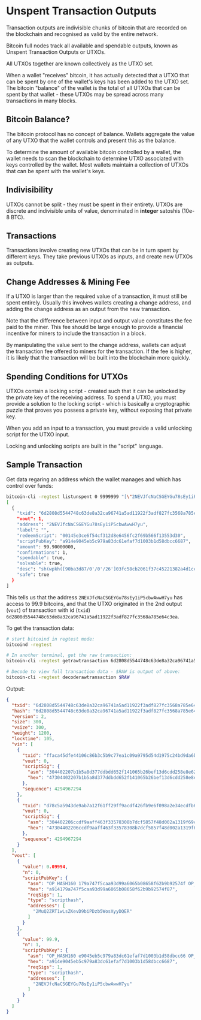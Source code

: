 Unspent Transaction Outputs
===========================
Transaction outputs are indivisible chunks of bitcoin that are recorded on the blockchain and recognised as valid by the entire network.

Bitcoin full nodes track all available and spendable outputs, known as Unspent Transaction Outputs or UTXOs.

All UTXOs together are known collectively as the UTXO set.

When a wallet "receives" bitcoin, it has actually detected that a UTXO that can be spent by one of the wallet's keys has been added to the UTXO set. The bitcoin "balance" of the wallet is the total of all UTXOs that can be spent by that wallet - these UTXOs may be spread across many transactions in many blocks.

Bitcoin Balance?
----------------
The bitcoin protocol has no concept of balance. Wallets aggregate the value of any UTXO that the wallet controls and present this as the balance.

To determine the amount of available bitcoin controlled by a wallet, the wallet needs to scan the blockchain to determine UTXO associated with keys controlled by the wallet. Most wallets maintain a collection of UTXOs that can be spent with the wallet's keys.

Indivisibility
--------------
UTXOs cannot be split - they must be spent in their entirety. UTXOs are discrete and indivisible units of value, denominated in __integer__ satoshis (10e-8 BTC).

Transactions
------------
Transactions involve creating new UTXOs that can be in turn spent by different keys. They take previous UTXOs as inputs, and create new UTXOs as outputs. 

Change Addresses & Mining Fee
-----------------------------
If a UTXO is larger than the required value of a transaction, it must still be spent entirely. Usually this involves wallets creating a change address, and adding the change address as an output from the new transaction.

Note that the difference between input and output value constitutes the fee paid to the miner. This fee should be large enough to provide a financial incentive for miners to include the transaction in a block.

By manipulating the value sent to the change address, wallets can adjust the transaction fee offered to miners for the transaction. If the fee is higher, it is likely that the transaction will be built into the blockchain more quickly.

Spending Conditions for UTXOs
-----------------------------
UTXOs contain a locking script - created such that it can be unlocked by the private key of the receiving address. To spend a UTXO, you must provide a solution to the locking script - which is basically a cryptographic puzzle that proves you possess a private key, without exposing that private key.

When you add an input to a transaction, you must provide a valid unlocking script for the UTXO input.

Locking and unlocking scripts are built in the "script" language.

Sample Transaction
------------------
Get data regaring an address which the wallet manages and which has control over funds:

```bash
bitcoin-cli -regtest listunspent 0 9999999 "[\"2NEVJfcNaCSGEYGu78sEy1iP5cbwAwwH7yu\"]"
[
  {
    "txid": "6d2808d5544748c63de8a32ca96741a5ad11922f3adf827fc3568a785e64c3ea",
    "vout": 1,
    "address": "2NEVJfcNaCSGEYGu78sEy1iP5cbwAwwH7yu",
    "label": "",
    "redeemScript": "00145e3ce6f54cf312d8e6456fc2f69b566f13553d30",
    "scriptPubKey": "a914e9045eb5c979a83dc61efaf7d1003b1d58dbcc6687",
    "amount": 99.90000000,
    "confirmations": 1,
    "spendable": true,
    "solvable": true,
    "desc": "sh(wpkh([90ba3d87/0'/0'/26']03fc58cb2061f37c45221382a4d1cc20395e682d666dabe8335a47ab0b027fbea1))#79kzpz6m",
    "safe": true
  }
]

```
This tells us that the address `2NEVJfcNaCSGEYGu78sEy1iP5cbwAwwH7yu` has access to 99.9 bitcoins, and that the UTXO originated in the 2nd output (`vout`) of transaction with id (`txid`) `6d2808d5544748c63de8a32ca96741a5ad11922f3adf827fc3568a785e64c3ea`.

To get the transaction data:

```bash
# start bitcoind in regtest mode:
bitcoind -regtest

# In another terminal, get the raw transaction:
bitcoin-cli -regtest getrawtransaction 6d2808d5544748c63de8a32ca96741a5ad11922f3adf827fc3568a785e64c3ea

# Decode to view full transaction data - $RAW is output of above:
bitcoin-cli -regtest decoderawtransaction $RAW
```
Output:

```json
{
  "txid": "6d2808d5544748c63de8a32ca96741a5ad11922f3adf827fc3568a785e64c3ea",
  "hash": "6d2808d5544748c63de8a32ca96741a5ad11922f3adf827fc3568a785e64c3ea",
  "version": 2,
  "size": 300,
  "vsize": 300,
  "weight": 1200,
  "locktime": 105,
  "vin": [
    {
      "txid": "ffaca45dfe44106c86b3c5b9c77ea1c09a9795d54d1975c24bd9da6b3cf572b9",
      "vout": 0,
      "scriptSig": {
        "asm": "304402207b1b5a8d377ddbdd652f141065b26bef13d6cdd258e8e62f4289e4457ed7044902201fc4b66a296d2ebbfba876098c3e6ab6d49e013664da68cb87646971f1263463[ALL]",
        "hex": "47304402207b1b5a8d377ddbdd652f141065b26bef13d6cdd258e8e62f4289e4457ed7044902201fc4b66a296d2ebbfba876098c3e6ab6d49e013664da68cb87646971f126346301"
      },
      "sequence": 4294967294
    },
    {
      "txid": "d78c5a5943de9ab7a12f61ff29ff9acdf426fb9e6f098a2e34ecdfb6b788263a",
      "vout": 0,
      "scriptSig": {
        "asm": "304402206ccdf9aaff463f33578308b7dcf5857f48d002a1319f69c256b32321c3cc4dad0220137f65047eb4c3eb4aa2fcab8ea4e2a0496b54901edb60b56aa426bdfc301064[ALL]",
        "hex": "47304402206ccdf9aaff463f33578308b7dcf5857f48d002a1319f69c256b32321c3cc4dad0220137f65047eb4c3eb4aa2fcab8ea4e2a0496b54901edb60b56aa426bdfc30106401"
      },
      "sequence": 4294967294
    }
  ],
  "vout": [
    {
      "value": 0.09994,
      "n": 0,
      "scriptPubKey": {
        "asm": "OP_HASH160 179a747f5caa93d99a6065b08658f62b9b92574f OP_EQUAL",
        "hex": "a914179a747f5caa93d99a6065b08658f62b9b92574f87",
        "reqSigs": 1,
        "type": "scripthash",
        "addresses": [
          "2MuQ2ZRT1wLsZKevD9biPDzb5WosXyyDQER"
        ]
      }
    },
    {
      "value": 99.9,
      "n": 1,
      "scriptPubKey": {
        "asm": "OP_HASH160 e9045eb5c979a83dc61efaf7d1003b1d58dbcc66 OP_EQUAL",
        "hex": "a914e9045eb5c979a83dc61efaf7d1003b1d58dbcc6687",
        "reqSigs": 1,
        "type": "scripthash",
        "addresses": [
          "2NEVJfcNaCSGEYGu78sEy1iP5cbwAwwH7yu"
        ]
      }
    }
  ]
}

```

